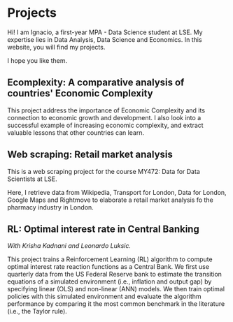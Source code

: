 # Projects

Hi! I am Ignacio, a first-year MPA - Data Science student at LSE. My expertise lies in Data Analysis, Data Science and Economics. In this website, you will find my projects.

I hope you like them.


## Ecomplexity: A comparative analysis of countries' Economic Complexity
This project address the importance of Economic Complexity and its connection to economic growth and development. I also look into a successful example of increasing economic complexity, and extract valuable lessons that other countries can learn.

## Web scraping: Retail market analysis
This is a web scraping project for the course MY472: Data for Data Scientists at LSE.

Here, I retrieve data from Wikipedia, Transport for London, Data for London, Google Maps and Rightmove to elaborate a retail market analysis fo the pharmacy industry in London.

## RL: Optimal interest rate in Central Banking 
_With Krisha Kadnani and Leonardo Luksic._

This project trains a Reinforcement Learning (RL) algorithm to compute optimal interest rate reaction functions as a Central Bank. We first use quarterly data from the US Federal Reserve bank to estimate the transition equations of a simulated environment (i.e., inflation and output gap) by specifying linear (OLS) and non-linear (ANN) models. We then train optimal policies with this simulated environment and evaluate the algorithm performance by comparing it the most common benchmark in the literature (i.e., the Taylor rule).

